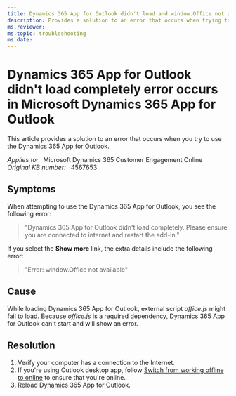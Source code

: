 ```yaml
---
title: Dynamics 365 App for Outlook didn't load and window.Office not available 
description: Provides a solution to an error that occurs when trying to use the Dynamics 365 App for Outlook.
ms.reviewer: 
ms.topic: troubleshooting
ms.date: 
---
```

# Dynamics 365 App for Outlook didn't load completely error occurs in Microsoft Dynamics 365 App for Outlook

This article provides a solution to an error that occurs when you try to use the Dynamics 365 App for Outlook.

_Applies to:_ &nbsp; Microsoft Dynamics 365 Customer Engagement Online  
_Original KB number:_ &nbsp; 4567653

## Symptoms

When attempting to use the Dynamics 365 App for Outlook, you see the following error:

> "Dynamics 365 App for Outlook didn't load completely. Please ensure you are connected to internet and restart the add-in."

If you select the **Show more** link, the extra details include the following error:

> "Error: window.Office not available"

## Cause

While loading Dynamics 365 App for Outlook, external script *office.js* might fail to load. Because *office.js* is a required dependency, Dynamics 365 App for Outlook can't start and will show an error.

## Resolution

1. Verify your computer has a connection to the Internet.
2. If you're using Outlook desktop app, follow [Switch from working offline to online](https://support.microsoft.com/office/2460e4a8-16c7-47fc-b204-b1549275aac9) to ensure that you're online.
3. Reload Dynamics 365 App for Outlook.
